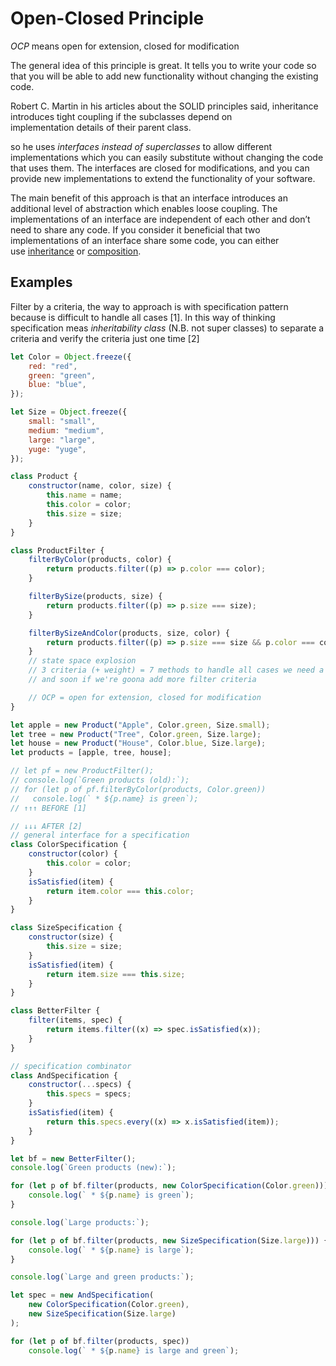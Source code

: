 # Open-Closed Principle

_OCP_ means open for extension, closed for modification

The general idea of this principle is great. It tells you to write your code so that you will be able to add new functionality without changing the existing code. 

Robert C. Martin in his articles about the SOLID principles said, inheritance introduces tight coupling if the subclasses depend on implementation details of their parent class.

so he uses _interfaces instead of superclasses_ to allow different implementations which you can easily substitute without changing the code that uses them. The interfaces are closed for modifications, and you can provide new implementations to extend the functionality of your software.

The main benefit of this approach is that an interface introduces an additional level of abstraction which enables loose coupling. The implementations of an interface are independent of each other and don’t need to share any code. If you consider it beneficial that two implementations of an interface share some code, you can either use [inheritance](https://stackify.com/oop-concept-inheritance/) or [composition](https://stackify.com/oop-concepts-composition/).

## Examples

Filter by a criteria, the way to approach is with specification pattern because is difficult to handle all cases [1]. In this way of thinking specification meas _inheritability class_ (N.B. not super classes) to separate a criteria and verify the criteria just one time [2]

```js
let Color = Object.freeze({
	red: "red",
	green: "green",
	blue: "blue",
});

let Size = Object.freeze({
	small: "small",
	medium: "medium",
	large: "large",
	yuge: "yuge",
});

class Product {
	constructor(name, color, size) {
		this.name = name;
		this.color = color;
		this.size = size;
	}
}

class ProductFilter {
	filterByColor(products, color) {
		return products.filter((p) => p.color === color);
	}

	filterBySize(products, size) {
		return products.filter((p) => p.size === size);
	}

	filterBySizeAndColor(products, size, color) {
		return products.filter((p) => p.size === size && p.color === color);
	}
	// state space explosion
	// 3 criteria (+ weight) = 7 methods to handle all cases we need a better approach
	// and soon if we're goona add more filter criteria

	// OCP = open for extension, closed for modification
}

let apple = new Product("Apple", Color.green, Size.small);
let tree = new Product("Tree", Color.green, Size.large);
let house = new Product("House", Color.blue, Size.large);
let products = [apple, tree, house];

// let pf = new ProductFilter();
// console.log(`Green products (old):`);
// for (let p of pf.filterByColor(products, Color.green))
//   console.log(` * ${p.name} is green`);
// ↑↑↑ BEFORE [1]

// ↓↓↓ AFTER [2]
// general interface for a specification
class ColorSpecification {
	constructor(color) {
		this.color = color;
	}
	isSatisfied(item) {
		return item.color === this.color;
	}
}

class SizeSpecification {
	constructor(size) {
		this.size = size;
	}
	isSatisfied(item) {
		return item.size === this.size;
	}
}

class BetterFilter {
	filter(items, spec) {
		return items.filter((x) => spec.isSatisfied(x));
	}
}

// specification combinator
class AndSpecification {
	constructor(...specs) {
		this.specs = specs;
	}
	isSatisfied(item) {
		return this.specs.every((x) => x.isSatisfied(item));
	}
}

let bf = new BetterFilter();
console.log(`Green products (new):`);

for (let p of bf.filter(products, new ColorSpecification(Color.green))) {
	console.log(` * ${p.name} is green`);
}

console.log(`Large products:`);

for (let p of bf.filter(products, new SizeSpecification(Size.large))) {
	console.log(` * ${p.name} is large`);
}

console.log(`Large and green products:`);

let spec = new AndSpecification(
	new ColorSpecification(Color.green),
	new SizeSpecification(Size.large)
);

for (let p of bf.filter(products, spec))
	console.log(` * ${p.name} is large and green`);
```
